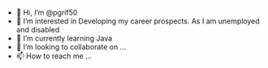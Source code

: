 - 👋 Hi, I’m @pgrif50
- 👀 I’m interested in Developing my career prospects. As I am unemployed and disabled
- 🌱 I’m currently learning Java
- 💞️ I’m looking to collaborate on ...
- 📫 How to reach me ...

<!---
pgrif50/pgrif50 is a ✨ special ✨ repository because its `README.md` (this file) appears on your GitHub profile.
You can click the Preview link to take a look at your changes.
--->
